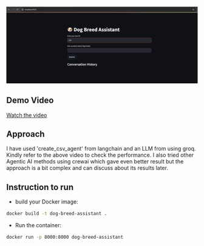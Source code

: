 ![Alt text for the image](video/image.png "streamlite ui")

## Demo Video
[Watch the video](https://github.com/rishraj2000/dog_breed_chatbot/raw/main/video/dog_breed_1_0.mp4)

## Approach
I have used 'create_csv_agent' from langchain and an LLM from using groq. Kindly refer to the above video to check the performance.
I also tried other Agentic AI methods using crewai which gave even better result but the approach is a bit complex and can discuss about its results later.





## Instruction to run
- build your Docker image:
```bash
docker build -t dog-breed-assistant .
```

- Run the container:
 ```bash
docker run -p 8000:8000 dog-breed-assistant
```
